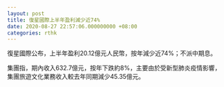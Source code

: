```yaml
---
layout: post
title: 復星國際上半年盈利減少近74%
date: 2020-08-27 22:57:06.000000000 +08:00
categories: rthk
---
```


復星國際公布，上半年盈利20.12億元人民幣，按年減少近74%；不派中期息。

集團指，期內收入632.7億元，按年下跌約8%，主要由於受新型肺炎疫情影響，集團旅遊文化業務收入較去年同期減少45.35億元。
